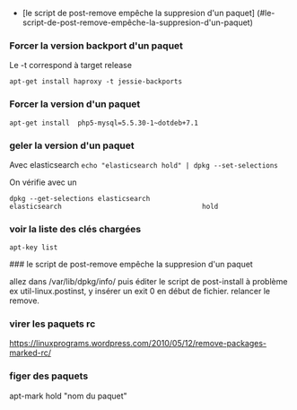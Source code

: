 * [le script de post-remove empêche la suppresion d'un paquet] (#le-script-de-post-remove-empêche-la-suppresion-d'un-paquet)

### Forcer la version backport d'un paquet
Le -t correspond à target release
```
apt-get install haproxy -t jessie-backports
```

### Forcer la version d'un paquet
```
apt-get install  php5-mysql=5.5.30-1~dotdeb+7.1
```
### geler la version d'un paquet
Avec elasticsearch
`echo "elasticsearch hold" | dpkg --set-selections`

On vérifie avec un

```
dpkg --get-selections elasticsearch
elasticsearch                                   hold
```
### voir la liste des clés chargées
`apt-key list`

### le script de post-remove empêche la suppresion d'un paquet

allez dans /var/lib/dpkg/info/ puis éditer le script de post-install à problème ex 
util-linux.postinst, y insérer un exit 0 en début de fichier.
relancer le remove.

### virer les paquets rc

https://linuxprograms.wordpress.com/2010/05/12/remove-packages-marked-rc/

### figer des paquets

apt-mark hold "nom du paquet"
